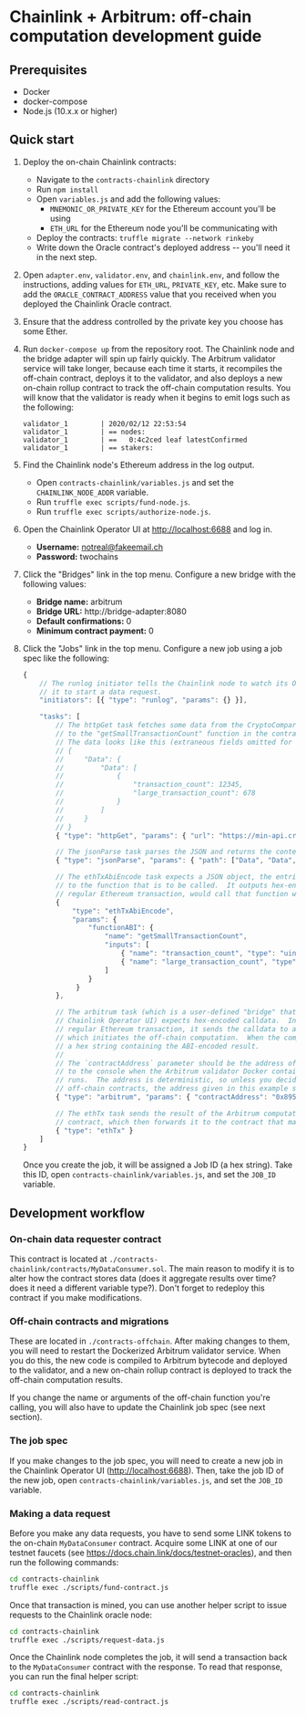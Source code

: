 

# Chainlink + Arbitrum: off-chain computation development guide

## Prerequisites

- Docker
- docker-compose
- Node.js (10.x.x or higher)

## Quick start


1. Deploy the on-chain Chainlink contracts:
    - Navigate to the `contracts-chainlink` directory
    - Run `npm install`
    - Open `variables.js` and add the following values:
        - `MNEMONIC_OR_PRIVATE_KEY` for the Ethereum account you'll be using
        - `ETH_URL` for the Ethereum node you'll be communicating with
    - Deploy the contracts: `truffle migrate --network rinkeby`
    - Write down the Oracle contract's deployed address -- you'll need it in the next step.

2. Open `adapter.env`, `validator.env`, and `chainlink.env`, and follow the instructions, adding
values for `ETH_URL`, `PRIVATE_KEY`, etc.  Make sure to add the `ORACLE_CONTRACT_ADDRESS` value
that you received when you deployed the Chainlink Oracle contract.

3. Ensure that the address controlled by the private key you choose has some Ether.

4. Run `docker-compose up` from the repository root.  The Chainlink node and the bridge adapter will
spin up fairly quickly.  The Arbitrum validator service will take longer, because each time it starts,
it recompiles the off-chain contract, deploys it to the validator, and also deploys a new on-chain
rollup contract to track the off-chain computation results.  You will know that the validator is
ready when it begins to emit logs such as the following:
    ```
    validator_1        | 2020/02/12 22:53:54
    validator_1        | == nodes:
    validator_1        | ==   0:4c2ced leaf latestConfirmed
    validator_1        | == stakers:
    ```


5. Find the Chainlink node's Ethereum address in the log output.
    - Open `contracts-chainlink/variables.js` and set the `CHAINLINK_NODE_ADDR` variable.
    - Run `truffle exec scripts/fund-node.js`.
    - Run `truffle exec scripts/authorize-node.js`.

6. Open the Chainlink Operator UI at <http://localhost:6688> and log in.
    - **Username:** notreal@fakeemail.ch
    - **Password:** twochains

4. Click the "Bridges" link in the top menu.  Configure a new bridge with the following values:
    - **Bridge name:** arbitrum
    - **Bridge URL:** http://bridge-adapter:8080
    - **Default confirmations:** 0
    - **Minimum contract payment:** 0

5. Click the "Jobs" link in the top menu.  Configure a new job using a job spec like the following: 

    ```javascript
    {
        // The runlog initiator tells the Chainlink node to watch its Oracle contract for a log event telling
        // it to start a data request.
        "initiators": [{ "type": "runlog", "params": {} }],

        "tasks": [
            // The httpGet task fetches some data from the CryptoCompare API that will be used as the arguments
            // to the "getSmallTransactionCount" function in the contract deployed to the Arbitrum validator.
            // The data looks like this (extraneous fields omitted for clarity):
            // {
            //     "Data": {
            //         "Data": [
            //             {
            //                 "transaction_count": 12345,
            //                 "large_transaction_count": 678
            //             }
            //         ]
            //     }
            // }
            { "type": "httpGet", "params": { "url": "https://min-api.cryptocompare.com/data/blockchain/histo/day?fsym=BTC&api_key=<CryptoCompare API key>" } },

            // The jsonParse task parses the JSON and returns the contents of the given keypath.
            { "type": "jsonParse", "params": { "path": ["Data", "Data", "0"] } },

            // The ethTxAbiEncode task expects a JSON object, the entries of which are interpreted as arguments
            // to the function that is to be called.  It outputs hex-encoded calldata which, if submitted as a
            // regular Ethereum transaction, would call that function with those arguments.
            {
                "type": "ethTxAbiEncode",
                "params": {
                    "functionABI": {
                        "name": "getSmallTransactionCount",
                        "inputs": [
                            { "name": "transaction_count", "type": "uint256" },
                            { "name": "large_transaction_count", "type": "uint256" }
                        ]
                    }
                 }
            },

            // The arbitrum task (which is a user-defined "bridge" that needs to be manually configured in the
            // Chainlink Operator UI) expects hex-encoded calldata.  Instead of submitting that calldata as a
            // regular Ethereum transaction, it sends the calldata to an Arbitrum validator node over RPC,
            // which initiates the off-chain computation.  When the computation is complete, this task returns
            // a hex string containing the ABI-encoded result.
            //
            // The `contractAddress` parameter should be the address of the off-chain contract.  It is emitted
            // to the console when the Arbitrum validator Docker container is started and the Truffle migration
            // runs.  The address is deterministic, so unless you decide to deploy multiple interacting
            // off-chain contracts, the address given in this example should always suffice.
            { "type": "arbitrum", "params": { "contractAddress": "0x895521964D724c8362A36608AAf09A3D7d0A0445" } },

            // The ethTx task sends the result of the Arbitrum computation back to the Chainlink node's Oracle
            // contract, which then forwards it to the contract that made the original request.
            { "type": "ethTx" }
        ]
    }
    ```

    Once you create the job, it will be assigned a Job ID (a hex string).  Take this ID, open `contracts-chainlink/variables.js`,
    and set the `JOB_ID` variable.


## Development workflow

### On-chain data requester contract

This contract is located at `./contracts-chainlink/contracts/MyDataConsumer.sol`.  The
main reason to modify it is to alter how the contract stores data (does it aggregate results over
time?  does it need a different variable type?).  Don't forget to redeploy this contract if you make modifications.

### Off-chain contracts and migrations

These are located in `./contracts-offchain`.  After making changes to them,
you will need to restart the Dockerized Arbitrum validator service.  When you do this, the new code is compiled to
Arbitrum bytecode and deployed to the validator, and a new on-chain rollup contract is deployed to track the
off-chain computation results.

If you change the name or arguments of the off-chain function you're calling, you will also have to update the Chainlink
job spec (see next section).

### The job spec

If you make changes to the job spec, you will need to create a new job in the Chainlink Operator UI (<http://localhost:6688>).
Then, take the job ID of the new job, open `contracts-chainlink/variables.js`, and set the `JOB_ID` variable.

### Making a data request

Before you make any data requests, you have to send some LINK tokens to the on-chain `MyDataConsumer` contract.
Acquire some LINK at one of our testnet faucets (see <https://docs.chain.link/docs/testnet-oracles>), and then
run the following commands:

```sh
cd contracts-chainlink
truffle exec ./scripts/fund-contract.js
```

Once that transaction is mined, you can use another helper script to issue requests to the Chainlink oracle node:

```sh
cd contracts-chainlink
truffle exec ./scripts/request-data.js
```

Once the Chainlink node completes the job, it will send a transaction back to the `MyDataConsumer` contract with
the response.  To read that response, you can run the final helper script:

```sh
cd contracts-chainlink
truffle exec ./scripts/read-contract.js
```



